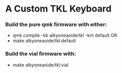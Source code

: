 # A Custom TKL Keyboard

### Build the pure qmk firmware with either:
- qmk compile -kb alkyoneaoide/tkl -km default
OR
- make alkyoneaoide/tkl:default

### Build the vial firmware with:
- make alkyoneaoide/tkl:vial
